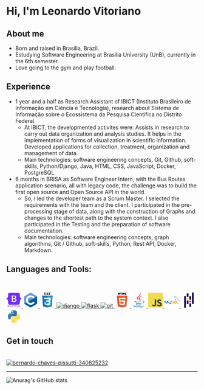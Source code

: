 # Hi, I'm Leonardo Vitoriano

## About me

- Born and raised in Brasilia, Brazil.
- Estudying Software Engineering at Brasilia University (UnB), currently in the 6th semester.
- Love going to the gym and play football.

## Experience

- 1 year and a half as Research Assistant of IBICT (Instituto Brasileiro de Informação em Ciência e Tecnologia),
research about Sistema de Informação sobre o Ecossistema da Pesquisa Científica no Distrito Federal.
   - At IBICT, the developmented activites were: Assists in research to carry out data organization and analysis studies. It helps in the implementation of forms of visualization in scientific information. Developed applications for collection, treatment, organization and management of data.
   - Main technologies: software engineering concepts, Git, Github, soft-skills, Python/Django, Java, HTML, CSS, JavaScript, Docker, PostgreSQL.
- 6 months in BRISA as Software Engineer Intern, with the Bus Routes application scenario, all with legacy code, the challenge was to build the first open source and Open Source API in the world.
   - So, I led the developer team as a Scrum Master. I selected the requirements with the team and the client. I participated in the pre-processing stage of data, along with the construction of Graphs and changes to the shortest path to the system context. I also participated in the Testing and
the preparation of software documentation.
   - Main technologies: software engineering concepts, graph algorithms, Git / Github, soft-skills, Python, Rest API, Docker, Markdown.

## Languages and Tools:

<br>
<p align="left"> <a href="https://getbootstrap.com" target="_blank" rel="noreferrer"> <img src="https://raw.githubusercontent.com/devicons/devicon/master/icons/bootstrap/bootstrap-plain-wordmark.svg" alt="bootstrap" width="40" height="40"/> </a> <a href="https://www.cprogramming.com/" target="_blank" rel="noreferrer"> <img src="https://raw.githubusercontent.com/devicons/devicon/master/icons/c/c-original.svg" alt="c" width="40" height="40"/> </a> <a href="https://www.w3schools.com/css/" target="_blank" rel="noreferrer"> <img src="https://raw.githubusercontent.com/devicons/devicon/master/icons/css3/css3-original-wordmark.svg" alt="css3" width="40" height="40"/> </a> <a href="https://www.djangoproject.com/" target="_blank" rel="noreferrer"> <img src="https://cdn.worldvectorlogo.com/logos/django.svg" alt="django" width="40" height="40"/> </a> <a href="https://flask.palletsprojects.com/" target="_blank" rel="noreferrer"> <img src="https://www.vectorlogo.zone/logos/pocoo_flask/pocoo_flask-icon.svg" alt="flask" width="40" height="40"/> </a> <a href="https://git-scm.com/" target="_blank" rel="noreferrer"> <img src="https://www.vectorlogo.zone/logos/git-scm/git-scm-icon.svg" alt="git" width="40" height="40"/> </a> <a href="https://www.w3.org/html/" target="_blank" rel="noreferrer"> <img src="https://raw.githubusercontent.com/devicons/devicon/master/icons/html5/html5-original-wordmark.svg" alt="html5" width="40" height="40"/> </a> <a href="https://www.java.com" target="_blank" rel="noreferrer"> <img src="https://raw.githubusercontent.com/devicons/devicon/master/icons/java/java-original.svg" alt="java" width="40" height="40"/> </a> <a href="https://developer.mozilla.org/en-US/docs/Web/JavaScript" target="_blank" rel="noreferrer"> <img src="https://raw.githubusercontent.com/devicons/devicon/master/icons/javascript/javascript-original.svg" alt="javascript" width="40" height="40"/> </a> <a href="https://www.mysql.com/" target="_blank" rel="noreferrer"> <img src="https://raw.githubusercontent.com/devicons/devicon/master/icons/mysql/mysql-original-wordmark.svg" alt="mysql" width="40" height="40"/> </a> <a href="https://pandas.pydata.org/" target="_blank" rel="noreferrer"> <img src="https://raw.githubusercontent.com/devicons/devicon/2ae2a900d2f041da66e950e4d48052658d850630/icons/pandas/pandas-original.svg" alt="pandas" width="40" height="40"/> </a> <a href="https://www.python.org" target="_blank" rel="noreferrer"> <img src="https://raw.githubusercontent.com/devicons/devicon/master/icons/python/python-original.svg" alt="python" width="40" height="40"/> </a> </p>
 


<!-- ## What I know

- Languages: Fluent Portuguese and Proficient English.
- Back-End: Advanced C, Intermediate Python/Django and Java.
- Front-End: Intermediate HTML/CSS, Basic JS.
- Version Control with Git/GitHub.

## What I'm learning

- Advanced Phyton.
- Basic MySQL. -->

## Get in touch
<br>
<a href="https://www.linkedin.com/in/leonardo-milomes/" target="_blank"><img align="center" src="https://raw.githubusercontent.com/rahuldkjain/github-profile-readme-generator/master/src/images/icons/Social/linked-in-alt.svg" alt="bernardo-chaves-pissutti-340825232" height="30" width="40" /></a>
<br>

---

![Anurag's GitHub stats](https://github-readme-stats.vercel.app/api?username=leonardomilv3&show_icons=true&theme=radical)
